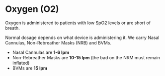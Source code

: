 # Oxygen (O2)

Oxygen is administered to patients with low SpO2 levels or are short of breath.

Normal dosage depends on what device is administering it. We carry Nasal Cannulas, Non-Rebreather Masks (NRB) and BVMs.

* Nasal Cannulas are **1-6 lpm**
* Non-Rebreather Masks are **10-15 lpm** (the bad on the NRM must remain inflated)
* BVMs are **15 lpm**
